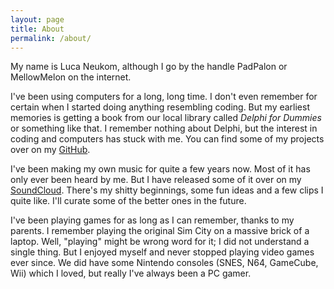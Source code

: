 ```yaml
---
layout: page
title: About
permalink: /about/
---
```

My name is Luca Neukom, although I go by the handle PadPalon or MellowMelon on the internet.

I've been using computers for a long, long time. I don't even remember for certain when I
started
doing anything resembling coding. But my earliest memories is getting a book from our local
library
called *Delphi for Dummies* or something like that. I remember nothing about Delphi,
but the interest in coding and computers has stuck with me. You can find some of my projects
over on my [GitHub](https://github.com/PadPalon).

I've been making my own music for quite a few years now. Most of it has only ever been heard
by me. But I have released some of it over on my [SoundCloud](https://soundcloud.com/padpalon).
There's my shitty beginnings, some fun ideas and a few clips I quite like. I'll curate some of
the better ones in the future.

I've been playing games for as long as I can remember, thanks to my parents. I remember playing
the original Sim City on a massive brick of a laptop. Well, "playing" might be wrong word for it;
I did not understand a single thing. But I enjoyed myself and never stopped playing video games
ever since. We did have some Nintendo consoles (SNES, N64, GameCube, Wii) which I loved, but really
I've always been a PC gamer.
